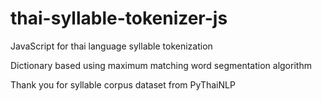 # thai-syllable-tokenizer-js

JavaScript for thai language syllable tokenization

Dictionary based using maximum matching word segmentation algorithm

Thank you for syllable corpus dataset from PyThaiNLP
